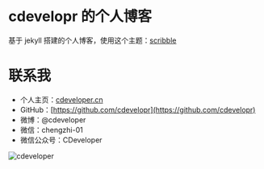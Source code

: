 # cdevelopr 的个人博客

基于 jekyll 搭建的个人博客，使用这个主题：[scribble](https://github.com/muan/scribble)

# 联系我
- 个人主页：[cdeveloper.cn](http://cdeveloper.cn)
- GitHub：[https://github.com/cdevelopr](https://github.com/cdevelopr)
- 微博：@cdeveloper
- 微信：chengzhi-01
- 微信公众号：CDeveloper

![cdeveloper](http://cdeveloper.cn/images/wechart.jpg)



